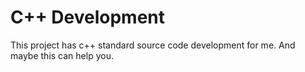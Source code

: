 # C++ Development

This project has c++ standard source code development for me. And maybe this can help you.
